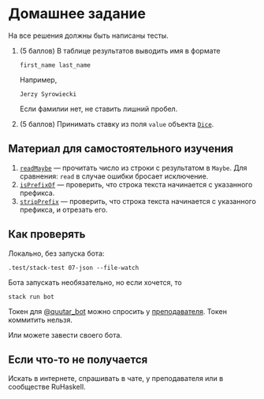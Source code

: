 # Домашнее задание

На все решения должны быть написаны тесты.

1.  (5 баллов) В таблице результатов выводить имя в формате

        first_name last_name

    Например,

        Jerzy Syrowiecki

    Если фамилии нет, не ставить лишний пробел.

2.  (5 баллов) Принимать ставку из поля `value` объекта [`Dice`](https://core.telegram.org/bots/api#dice).

## Материал для самостоятельного изучения

1.  [`readMaybe`](https://hackage.haskell.org/package/base/docs/Text-Read.html#v:readMaybe) — прочитать число из строки с результатом в `Maybe`. Для сравнения: `read` в случае ошибки бросает исключение.
2.  [`isPrefixOf`](https://hackage.haskell.org/package/text/docs/Data-Text.html#v:isPrefixOf) — проверить, что строка текста начинается с указанного префикса.
3.  [`stripPrefix`](https://hackage.haskell.org/package/text/docs/Data-Text.html#v:stripPrefix) — проверить, что строка текста начинается с указанного префикса, и отрезать его.

## Как проверять

Локально, без запуска бота:

    .test/stack-test 07-json --file-watch

Бота запускать необязательно, но если хочется, то

    stack run bot

Токен для [@quutar_bot](https://t.me/quutar_bot) можно спросить у [преподавателя](https://t.me/cblp_su). Токен коммитить нельзя.

Или можете завести своего бота.

## Если что-то не получается

Искать в интернете, спрашивать в чате, у преподавателя или в сообществе RuHaskell.
